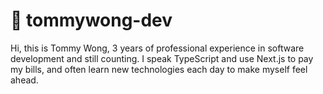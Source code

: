 # 👋 tommywong-dev

Hi, this is Tommy Wong, 3 years of professional experience in software development and still counting. I speak TypeScript and use Next.js to pay my bills, and often learn new technologies each day to make myself feel ahead.
